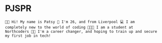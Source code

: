 # PJSPR

`👋🏼 Hi! My name is Patsy
🔴 I'm 26, and from Liverpool
💻 I am completely new to the world of coding
👩🏼‍🎓 I am a student at Northcoders
💪🏼 I'm a career changer, and hoping to train up and secure my first job in tech!`
